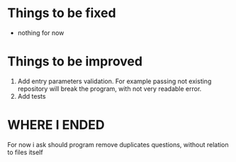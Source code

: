 # Things to be fixed
* nothing for now
# Things to be improved
1. Add entry parameters validation. For example passing not existing repository will break the program, with not very readable error.
2. Add tests

# WHERE I ENDED
For now i ask should program remove duplicates questions,  without relation to files itself